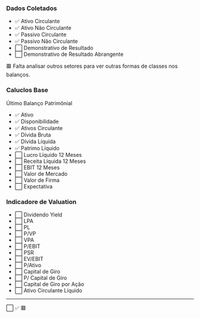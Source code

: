 ### Dados Coletados
* ✅ Ativo Circulante<br>
* ✅ Ativo Não Circulante<br>
* ✅ Passivo Circulante<br>
* ✅ Passivo Não Circulante<br>
* ⬜ Demonstrativo de Resultado
* ⬜ Demonstrativo de Resultado Abrangente

🟥 Falta analisar outros setores para ver outras formas de classes nos balanços.

### Caluclos Base

Último Balanço Patrimônial
* ✅ Ativo
* ✅ Disponibilidade
* ✅ Ativos Circulante
* ✅ Dívida Bruta
* ✅ Dívida Líquida
* ✅ Patrimo Líquido
* ⬜ Lucro Líquido 12 Meses
* ⬜ Receita Líquida 12 Meses
* ⬜ EBIT 12 Meses
* ⬜ Valor de Mercado
* ⬜ Valor de Firma
* ⬜ Expectativa 

### Indicadore de Valuation
* ⬜ Dividendo Yield
* ⬜ LPA
* ⬜ PL
* ⬜ P/VP
* ⬜ VPA
* ⬜ P/EBIT
* ⬜ PSR
* ⬜ EV/EBIT
* ⬜ P/Ativo
* ⬜ Capital de Giro
* ⬜ P/ Capital de Giro
* ⬜ Capital de Giro por Ação
* ⬜ Ativo Circulante Líquido
---
⬜ ✅ 🟥